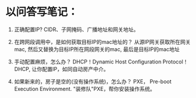 # 以问答写笔记：

1. 正确配置IP?
CIDR、子网掩码、广播地址和网关地址。

2. 在跨网段调用中，是如何获取目标IP的mac地址的？
从源IP网关获取所在网关mac,
然后又替换为目标IP所在网段网关的mac,
最后是目标IP的mac地址

3. 手动配置麻烦，怎么办？
DHCP！Dynamic Host Configuration Protocol！
DHCP, 让你配置IP，如同自动房产中介。

4. 如果新来的，房子是空的(没有操作系统)，怎么办？
PXE， Pre-boot Execution Environment.
"装修队"PXE，帮你安装操作系统。

